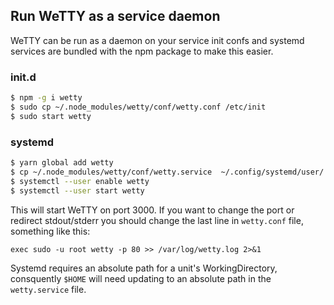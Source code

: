 ## Run WeTTY as a service daemon

WeTTY can be run as a daemon on your service init confs and systemd services are
bundled with the npm package to make this easier.

### init.d

```bash
$ npm -g i wetty
$ sudo cp ~/.node_modules/wetty/conf/wetty.conf /etc/init
$ sudo start wetty
```

### systemd

```bash
$ yarn global add wetty
$ cp ~/.node_modules/wetty/conf/wetty.service  ~/.config/systemd/user/
$ systemctl --user enable wetty
$ systemctl --user start wetty
```

This will start WeTTY on port 3000. If you want to change the port or redirect
stdout/stderr you should change the last line in `wetty.conf` file, something
like this:

```systemd
exec sudo -u root wetty -p 80 >> /var/log/wetty.log 2>&1
```

Systemd requires an absolute path for a unit's WorkingDirectory, consquently
`$HOME` will need updating to an absolute path in the `wetty.service` file.
